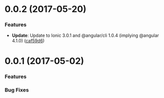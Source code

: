 <a name="0.0.2"></a>
# 0.0.2 (2017-05-20)

### Features

* **Update**: Update to Ionic 3.0.1 and @angular/cli 1.0.4 (implying @angular 4.1.0) ([caf59d6](https://github.com/mtsukuda/ionicseed/commit/caf59d6))

<a name="0.0.1"></a>
# 0.0.1 (2017-05-02)

### Features

### Bug Fixes
